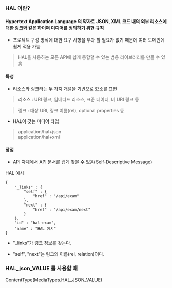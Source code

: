 ### HAL 이란?
#### Hypertext Application Language 의 약자로 JSON, XML 코드 내의 외부 리소스에 대한 링크와 같은 하이퍼 미디어를 정의하기 위한 규칙      
 - 프로젝트 구성 방식에 대한 요구 사항을 부과 할 필요가 없기 때문에 여러 도메인에 쉽게 적용 가능            
  > HAL을 사용하는 모든 API에 쉽게 통합할 수 있는 범용 라이브러리를 만들 수 있음           
 #### 특성
 - 리소스와 링크라는 두 가지 개념을 기반으로 요소를 표현       

  > 리소스 : URI 링크, 임베디드 리소스, 표준 데이터, 비 URI 링크 등          

  > 링크 : 대상 URI, 링크 이름(rel), optional properties 등         

 - HAL이 갖는 미디어 타입                    
  > application/hal+json       
  > application/hal+xml       
  
#### 장점
 - API 자체에서 API 문서를 쉽게 찾을 수 있음(Self-Descriptive Message)   

 HAL 예시
```
{
	"_links" : {
    	"self" : {
        	"href" : "/api/exam"
        },
        "next" : {
        	"href" : "/api/exam/next"
        }
    },
    "id" : "hal-exam",
    "name" : "HAL 예시"
}
```

 - "_links"가 링크 정보를 갖는다.

 - "self", "next"는 링크의 이름(rel, relation)이다.


### HAL_json_VALUE 를 사용할 때
ContentType(MediaTypes.HAL_JSON_VALUE)
